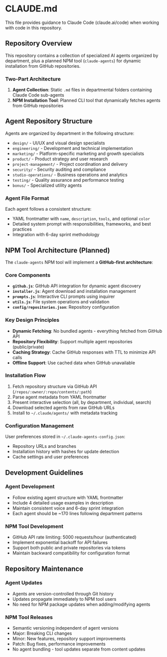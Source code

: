 # CLAUDE.md

This file provides guidance to Claude Code (claude.ai/code) when working with code in this repository.

## Repository Overview

This repository contains a collection of specialized AI agents organized by department, plus a planned NPM tool (`claude-agents`) for dynamic installation from GitHub repositories.

### Two-Part Architecture

1. **Agent Collection**: Static `.md` files in departmental folders containing Claude Code sub-agents
2. **NPM Installation Tool**: Planned CLI tool that dynamically fetches agents from GitHub repositories

## Agent Repository Structure

Agents are organized by department in the following structure:
- `design/` - UI/UX and visual design specialists
- `engineering/` - Development and technical implementation  
- `marketing/` - Platform-specific marketing and growth specialists
- `product/` - Product strategy and user research
- `project-management/` - Project coordination and delivery
- `security/` - Security auditing and compliance
- `studio-operations/` - Business operations and analytics
- `testing/` - Quality assurance and performance testing
- `bonus/` - Specialized utility agents

### Agent File Format

Each agent follows a consistent structure:
- YAML frontmatter with `name`, `description`, `tools`, and optional `color`
- Detailed system prompt with responsibilities, frameworks, and best practices
- Integration with 6-day sprint methodology

## NPM Tool Architecture (Planned)

The `claude-agents` NPM tool will implement a **GitHub-first architecture**:

### Core Components
- **`github.js`**: GitHub API integration for dynamic agent discovery
- **`installer.js`**: Agent download and installation management
- **`prompts.js`**: Interactive CLI prompts using inquirer
- **`utils.js`**: File system operations and validation
- **`config/repositories.json`**: Repository configuration

### Key Design Principles
- **Dynamic Fetching**: No bundled agents - everything fetched from GitHub API
- **Repository Flexibility**: Support multiple agent repositories (public/private)
- **Caching Strategy**: Cache GitHub responses with TTL to minimize API calls
- **Offline Support**: Use cached data when GitHub unavailable

### Installation Flow
1. Fetch repository structure via GitHub API (`/repos/:owner/:repo/contents/:path`)
2. Parse agent metadata from YAML frontmatter
3. Present interactive selection (all, by department, individual, search)
4. Download selected agents from raw GitHub URLs
5. Install to `~/.claude/agents/` with metadata tracking

### Configuration Management
User preferences stored in `~/.claude-agents-config.json`:
- Repository URLs and branches
- Installation history with hashes for update detection
- Cache settings and user preferences

## Development Guidelines

### Agent Development
- Follow existing agent structure with YAML frontmatter
- Include 4 detailed usage examples in description
- Maintain consistent voice and 6-day sprint integration
- Each agent should be ~170 lines following department patterns

### NPM Tool Development
- GitHub API rate limiting: 5000 requests/hour (authenticated)
- Implement exponential backoff for API failures
- Support both public and private repositories via tokens
- Maintain backward compatibility for configuration format

## Repository Maintenance

### Agent Updates
- Agents are version-controlled through Git history
- Updates propagate immediately to NPM tool users
- No need for NPM package updates when adding/modifying agents

### NPM Tool Releases
- Semantic versioning independent of agent versions
- Major: Breaking CLI changes
- Minor: New features, repository support improvements  
- Patch: Bug fixes, performance improvements
- No agent bundling - tool updates separate from content updates